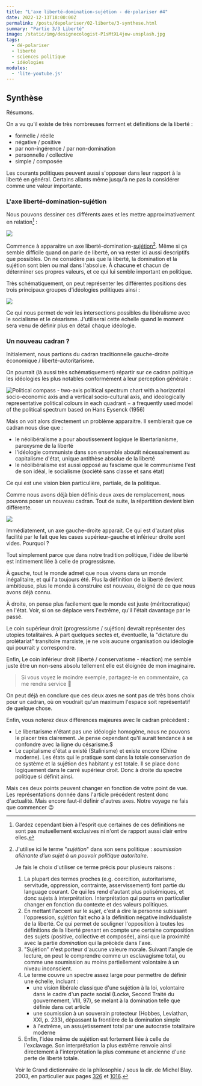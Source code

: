 ```yaml
---
title: "L'axe liberté-domination-sujétion - dé·polariser #4"
date: 2022-12-13T18:00:00Z
permalink: /posts/depolariser/02-liberte/3-synthese.html
summary: "Partie 3/3 Liberté"
image: /static/img/designecologist-P1sMtXL4jow-unsplash.jpg
tags:
  - dé·polariser
  - liberté
  - sciences politique
  - idéologies
modules:
  - 'lite-youtube.js'
---
```


## Synthèse

Résumons.

On a vu qu'il existe de très nombreuses forment et définitions de la liberté :

- formelle / réelle
- négative / positive
- par non-ingérence / par non-domination
- personnelle / collective
- simple / composée

Les courants politiques peuvent aussi s'opposer dans leur rapport à la liberté en général.
Certains allants même jusqu'à ne pas la considérer comme une valeur importante.

### L'axe liberté-domination-sujétion

Nous pouvons dessiner ces différents axes et les mettre approximativement en relation[^synthGraph] :

<img src="/static/img/axes-liberte-base.svg" />

Commence à apparaitre un axe liberté-domination-[sujétion](https://fr.wiktionary.org/wiki/suj%C3%A9tion)[^prqSujetion].
Même si ça semble difficile quand on parle de liberté, on va rester ici aussi descriptifs que possibles.
On ne considère pas que la liberté, la domination et la sujétion sont bien ou mal dans l'absolue.
À chacune et chacun de déterminer ses propres valeurs, et ce qui lui semble important en politique.

Très schématiquement, on peut représenter les différentes positions des trois principaux groupes d'idéologies politiques ainsi :

<img src="/static/img/axes-liberte-synth.svg" />

Ce qui nous permet de voir les intersections possibles du libéralisme avec le socialisme et le césarisme.
J'utiliserai cette échelle quand le moment sera venu de définir plus en détail chaque idéologie.

### Un nouveau cadran ?

Initialement, nous partions du cadran traditionnelle gauche-droite économique / liberté-autoritarisme.

On pourrait (là aussi très schématiquement) répartir sur ce cadran politique les idéologies les plus notables conformément à leur perception générale :

<img src="/static/img/Political_Compass_ideologies.svg" alt="Political compass - two-axis political spectrum chart with a horizontal socio-economic axis and a vertical socio-cultural axis, and ideologically representative political colours in each quadrant − a frequently used model of the political spectrum based on Hans Eysenck (1956)" style="max-width:800px" />

Mais on voit alors directement un problème apparaitre.
Il semblerait que ce cadran nous dise que :

- le néolibéralisme a pour aboutissement logique le libertarianisme, paroxysme de la liberté
- l'idéologie communiste dans son ensemble aboutit nécessairement au capitalisme d'état, unique antithèse absolue de la liberté
- le néolibéralisme est aussi opposé au fascisme que le communisme l'est de son idéal, le socialisme (société sans classe et sans état)

Ce qui est une vision bien particulière, partiale, de la politique.

Comme nous avons déjà bien définis deux axes de remplacement, nous pouvons poser un nouveau cadran.
Tout de suite, la répartition devient bien différente.

<img src="/static/img/New-Political-Compass.svg" />

Immédiatement, un axe gauche-droite apparait. Ce qui est d'autant plus facilité par le fait que les cases supérieur-gauche et inférieur droite sont vides. Pourquoi ?

Tout simplement parce que dans notre tradition politique, l'idée de liberté est intimement liée à celle de progressisme.

À gauche, tout le monde admet que nous vivons dans un monde inégalitaire, et qui l'a toujours été.
Plus la définition de la liberté devient ambitieuse, plus le monde à construire est nouveau, éloigné de ce que nous avons déjà connu.

À droite, on pense plus facilement que le monde est juste (méritocratique) en l'état.
Voir, si on se déplace vers l'extrême, qu'il l'était davantage par le passé.

Le coin supérieur droit (progressisme / sujétion) devrait représenter des utopies totalitaires.
À part quelques sectes et, éventuelle, la "dictature du prolétariat" transitoire marxiste, je ne vois aucune organisation ou idéologie qui pourrait y correspondre.

Enfin, Le coin inférieur droit (liberté / conservatisme - réaction) me semble juste être un non-sens absolu tellement elle est éloignée de mon imaginaire.

> Si vous voyez le moindre exemple, partagez-le en commentaire, ça me rendra service :slightly_smiling_face:

On peut déjà en conclure que ces deux axes ne sont pas de très bons choix pour un cadran, où on voudrait qu'un maximum l'espace soit représentatif de quelque chose.

Enfin, vous noterez deux différences majeures avec le cadran précédent :

- Le libertarisme n'étant pas une idéologie homogène, nous ne pouvons le placer très clairement. Je pense cependant qu'il aurait tendance à se confondre avec la ligne du césarisme.$
- Le capitalisme d'état a existé (Stalinisme) et existe encore (Chine moderne). Les états qui le pratique sont dans la totale conservation de ce système et la sujétion des habitant y est totale. Il se place donc logiquement dans le carré supérieur droit. Donc à droite du spectre politique si définit ainsi.

Mais ces deux points peuvent changer en fonction de votre point de vue. Les représentations donnée dans l'article précédent restent donc d'actualité.
Mais encore faut-il définir d'autres axes.
Notre voyage ne fais que commencer :wink:

[^debuthistoire]: Dans cette région du monde en tout cas.

[^peon]:
    Aujourd'hui, le terme "esclavage" est essentiellement associé dans les esprits à la traite négrière. La traite d'êtres humains comme des biens commerciaux est effectivement liée à l'économie proto-capitaliste du commerce triangulaire.
    L'esclavage a cependant pris de nombreuses formes au cours de l'Histoire.
    Dans l'antiquité (de la Mésopotamie à la chute de l'Empire Romain), l'esclavage était bien plus le fait de la dette, de la guerre et de la justice que du commerce.
    Dans beaucoup de cas (et en particulier dans le cas présent), il pourrait donc paraitre plus juste de parler de péonage ou servage.
    Mais ces deux termes sont encore plus anachroniques que "esclavage", donc je m'en tiens à ce dernier.

[^gaeberamargi]: David Graeber, "[_« Amargi », ou l’ardoise effacée._](https://www.monde-diplomatique.fr/mav/173/GRAEBER/62230)", Le Monde diplomatique, 22 Sept. 2020

[^amargi]: On retrouve également la forme 𒂼𒅈𒄄 (ama-ar-gi), donnant le terme "moderne" amargi, plus couramment utilisé dans les textes de référence.
    Plus littéralement, ce mot pourrait être traduit en "retour à la mère" dans le sens "retour à un état originel", les esclaves libérés de leurs dettes pouvant alors revenir sur leurs terres.

[^travailergon]:
    Le concept moderne de "travail" n'est pas transposable à la Grèce antique. Les deux termes [_ἔργον_ (_ergon_)](https://fr.wiktionary.org/wiki/%E1%BC%94%CF%81%CE%B3%CE%BF%CE%BD) et [_πόνος_ (_ponos_)](https://fr.wiktionary.org/wiki/%CF%80%CF%8C%CE%BD%CE%BF%CF%82#grc) désignent deux concepts a priori opposés.

    L'_ergon_ est alors le "travail" dans lequel la _psyché_ ([_ψυχή_](https://fr.wiktionary.org/wiki/%CF%88%CF%85%CF%87%CE%AE#grc), le "souffle de vie" ou "âme" rationnelle) s'accomplie, permettant à l'être de devenir "l'ami des dieux" (et donc, d'une certaine manière, libre).

    À l'opposé, le _ponos_ serait le travail pénible imposé par le _pneuma_ ([_πνεῦμα_](https://fr.wiktionary.org/wiki/%CF%80%CE%BD%CE%B5%E1%BF%A6%CE%BC%CE%B1), "souffle vital" qui anime le corps), sans liberté. Il est cependant important de noter que, à l'opposé de ce qui a longtemps été supposé, les grecs ne semblent mépriser aucun de ces deux concepts d'un point de vue moral.

    Mais les deux mots et concepts sont encore plus complexes qu'il n'y parait. Leur sens changea suivant le contexte, les auteurs, et la période. Si vous disposez d'une grande motivation (et d'un bon stock de Dolipran) la très complète monographie de Raymond Descat, "[_L'acte et l'effort. Une idéologie du travail en Grèce ancienne (VIIIe-Ve siècle av. J.-C.)_](https://www.persee.fr/doc/ista_0000-0000_1986_mon_339_1) (Persée, 1986) est une excellente ressource pour étudier le sujet sous tous les angles.

    Pour être vraiment complet, on peut même évoquer un troisième concept :
    la [skholè](https://fr.wikipedia.org/wiki/Skhol%C3%A8) (_σχολή_), dont est issue notre mot "école".
    Concept qu'on peut anachronyquement rattacher à un "travail", mais qui se traduirait plutôt par "loisir" ou "temps libre".
    La skholè est l'incarnation et le révélateur de la conception antique de la liberté.
    Appanage des citoyens nés libres dispensés de _ponos_, la skholè est un "travail" de la pensée, donc philosophique.
    Politique et littéraire, la skholè est l'opposé de la contrainte.

[^philodeter]:
    On va pas se le cacher, les philosophes qui traitent de liberté civile et sociale évoquent souvent la question du libre-arbitre malgré tout. Pour moi, il y a trois cas de figure :

    1. les oeuvres anciennes pour lesquelles la question était nouvelle, ou en tout cas trop peu étudiée
    2. les oeuvres modernes qui ont besoin de l'évoquer par soucis d'exhaustivité (par pédagogie ou pour éviter d'avance certaines critiques)
    3. des cuistres contemporains, qui y font appel comme un truisme pour discréditer une position opposée de manière franchement malhonnète (oui, bon, j'y vais un peu fort je l'admet, mais faut dire que j'ai du lire beaucoup trop de textes franchements enrageants pour écrire cet article, donc vous me pardonnerez je pense de me défouler un peu)

[^millintro]: « Le sujet de cet essai n'est pas ce qu'on appelle le libre arbitre (doctrine opposée à tort à la prétendue nécessité philosophique), mais la liberté sociale ou civile : la nature et les limites du pouvoir que la société peut légitimement exercer sur l'individu. » John Stuart MILL, "[_De la liberté_](http://classiques.uqac.ca/classiques/Mill_john_stuart/de_la_liberte/de_la_liberte.html)", 1859, ed. UQAC, trad. Laurence Lenglet, 1990, p. 5

[^mcgallumformule]: « **x** is (is not) free from **y** to do (not do, become, not become) **z** », Gerald C. MacCallum Jr., "[_Negative and Positive Freedom_](http://mcv.planc.ee/misc/doc/filosoofia/artiklid/Gerald%20MacCallum%20-%20Negative%20and%20Positive%20Freedom.pdf)" Philosophical Review, vol. 76, no. 3, July 1967, pp. 312-34

[^skinner2002]: Quentin Skinner, « [_Un troisième concept de liberté au-delà d'Isaiah Berlin et du libéralisme anglais_](https://www.cairn.info/revue-actuel-marx-2002-2-page-15.htm) », Actuel Marx, vol. 32, no. 2, 2002, p. 15.

[^berlinPhilo]: Isaiah Berlin était et est encore plus souvent présenté comme un "historien des idées".
    Comme il le revendiquait lui-même, il n'a cependant jamais pleinement embrassé la rigueur de la méthode scientifique pour pouvoir être reconnu comme tel.
    Au lieu de cela, il affirme avoir essentiellement lu et tenté de comprendre les différents auteurs par empathie.
    Il énonçait également l'essentiel de ses idées à l'oral, afin de limiter sa propre responsabilité (« Les paroles s’envolent, et aucune responsabilité ne subsiste. »).

    La lecture de la pensée de Berlin est intéressante, mais laborieuse, car il est nécessaire de toujours garder à l'esprit que ses références constantes à d'autres penseurs ne sont pas de réelles retranscriptions, mais l'énonciation de sa perception propre.
    Les erreurs d'interprétations et incohérences sont ainsi omniprésentes dans son œuvre. Voir Cécile Hatier, « [_Lectures critiques_](https://www.cairn.info/revue-francaise-de-science-politique-2002-5-page-649.htm) », Revue française de science politique, vol. 52, no. 5-6, 2002, pp. 649-651.

[^berlin2Liberty]: Conférence qui donne ensuite lieu à un papier : Isaiah Berlin, “_Two Concepts of Liberty_” in Four Essays On Liberty, Oxford University Press, 1969, p. 118-172. Extrait disponible sur [utahtech.edu](https://cactus.utahtech.edu/green/B_Readings/I_Berlin%20Two%20Concpets%20of%20Liberty.pdf).

[^berlinBlabla]: Afin d'aider à la compréhension, je vais ici au-delà des écrits de Berlin, et "modernise" un peu son propos. Cette définition de la liberté positive est une conséquence nécessaire de celle que donne Berlin. Elle n'est cependant jamais évoquée dans ses écrits.

    Comme je l'évoquais dans une note précédente[^berlinPhilo], Berlin a en effet une facheuse tendance à l'incohérence, ce qui en rend la lecture difficile.
    Il prend ici de très nombreux détours pour expliquer son concept, au point de nous (et se) perdre en chemin.

    Pour le citer plus précisément, la liberté négative émergerait en répondant à la question :
    
    - _« Quel est le domaine dans lequel le sujet - une personne ou un groupe de personnes - est ou devrait être permis de faire ou d'être ce qu'il est capable de faire ou d'être, sans ingérence d'autres personnes ? » (« What is the area within which the subject--a person or group of persons--is or should be left to do or be what he is able to do or be, without interference by other persons? »)_

    La liberté positive, elle, naitrait de la réponse à la question "opposée" :
    
    - _« Quelle est, ou qui est, la source de contrôle ou d'interférence qui peut déterminer quelqu'un à faire ou à être ceci plutôt que cela ? » (« What, or who, is the source of control or interference that can determine someone to do, or be, this rather than that? »)_

    Ce qui, là encore, devrait pouvoir selon lui se résumer à un « voeux [illusoire] d'être son propre maître [dans] un "tout" social [...] identifié comme étant le "vrai" soi qui, en imposant sa volonté unique collective ou "organique" à ses "membres" récalcitrants, réalise sa propre, et donc leur, liberté "supérieure" ».

    Quiconque a un minimum pris connaissance du contractualisme de Rousseau peut ici constater que Berlin ne lis pas ces auteurs par "empathie", comme il l'affirme, mais sous l'angle des émotions que lui impose la projection de son [amour-propre](https://fr.wikipedia.org/wiki/Amour-propre#Rousseau_et_l'amour_propre_comme_fixation_exclusive), et les fantasmes que celles-ci font naître en lui.
    Il se retrouve ainsi incapable de dépasser sa vision binaire insularisant l'individu dans sa confrontation à un agent coercitif.

    Berlin, se montrant incapable de comprendre la "pitié" rousseauiste, soit l'empathie, invalide par là même la crédibilité de l'intégralité de son œuvre.

    Demeure une critique du légalisme qui, si elle est abordée sous un angle moraliste plus que douteux, n'en est pas moins recevable et utile.
    Mais Berlin rate ici, encore une fois, l'occasion de l'actualiser et ainsi de donner à son discours le moindre intérêt hormis la simple dichotomie négative-positive.

    Si l'on dépouille son oeuvre des considérations morales et jugement attifs plus ou moins explicites, on peut malgrès tout y retrouver quelques idées méritant un réel approfondissement.
    Idées émanant d'autres auteurs qui ont su bien mieux les formuler avant lui.
    On citera notamment T. H. Green, qui, prêt d'un siècle plus tôt (1886), décrivait cette liberté positive comme « l'état [permettant à un sujet] de se réaliser conformément à l'idée qu'il se fait de lui-même ».

[^wikipediaNegPos]: Le Wikipédia anglophone fourni plusieurs pages permettant d'aider à approfondir le sujet :

    - [Two Concepts of Liberty](https://en.wikipedia.org/wiki/Two_Concepts_of_Liberty) (très sommaire, mais potentiellement utile en tant qu'introduction à la pensée de Berlin, également [en français](https://fr.wikipedia.org/wiki/Distinction_entre_libert%C3%A9_positive_et_libert%C3%A9_n%C3%A9gative))
    - [Negative Liberty](https://en.wikipedia.org/wiki/Negative_liberty)
    - [Positive Liberty](https://en.wikipedia.org/wiki/Positive_liberty)

[^isegorie]: L'idée de liberté positive d'expression fait ici écho au concept d'iségorie (du grec ancien [_ἰσηγορία_, _isêgoriía_](https://fr.wiktionary.org/wiki/%E1%BC%B0%CF%83%CE%B7%CE%B3%CE%BF%CF%81%CE%AF%CE%B1)), soit littéralement l'équité de la liberté de parole.
Car la démocratie exige bien de "donner des chances" égales à chacune et chacun de s'exprimer.
La liberté positive permet bien ainsi l'équilibre indispensable à la démocratie.
On commence ainsi à voir que liberté et égalité ne sont pas forcément mutuellement exclusives.

[^classiques]: Aujourd'hui, on parle de "libéralisme classique", pour mieux différencier ce courant de ce qui l'a suivi. Les liens étant toujours forts entre toutes les philosophies libérales, il n'est malgré tout pas abusif de parler de "libéralisme" en général.

[^révolutionLibéraux]: Ou alors ils se seraient accaparés le pouvoir après coup pour mieux imposer leurs idées. Ou encore, il y en a plein qui seraient morts bien avant, mais qui auraient inspiré des bourgeois qui auraient voulu éviter que les gueux aient un peu trop de libertés (un peu comme Marx aurait inspiré le Stalinisme, ou Nietzsche le Nazisme ... lol). Ça dépend du point de vue. Enfin bref, c'est pas le sujet ici, donc pas besoin que je vous donne mon avis (sachant que je ne suis même pas sûr d'en avoir un).

[^hobbesLoup]: Thomas Hobbes base l'essentiel de sa réflexion sur cette phrase, dans De Cive (et encore plus dans Leviathan), l'accompagnant d'un concept optimiste opposé : « Et certainement il est également vrai, et qu’un homme est un dieu à un autre homme, et qu’un homme est aussi un loup à un autre homme. »

    L'œuvre tentaculaire de Hobbes a fortement inspiré le libéralisme.
    Mais on peut aussi la reprendre pour contredire ce courant sur certains points.

    Hobbes n'est d'ailleurs même pas l'auteur de cette phrase.
    « [Homo homini lupus est](https://fr.wikipedia.org/wiki/Homo_homini_lupus_est) » était déjà une expression courante dans la Rome antique.
    Reste qu'elle véhicule une certaine idée de la conception du libéralisme classique ayant cours à la révolution.

[^mangerVoisin]: Généralement, on est d'accord pour dire que ça va comme restriction de la liberté a priori. Oui je parodie, évidemment. #EatTheRich

[^democratieLiberaux]: Notez qu'à l'époque, la "démocratie" n'est pas vraiment un concept libéral.
    Pour beaucoup, un dictateur éclairé aurait parfaitement suffit.
    L'idée d'un État démocratique incarnant la volonté du peuple est surtout liée au républicanisme, autre courant qui a, lui aussi, pas mal contribué à créer la première République (qui l'eu cru).

[^bourgeoisMarx]: Marx, évoquant la révolution française, qualifiait les libertés formelles de libertés bourgeoises, car établies par et pour cette classe dominante seule.

    "Bourgeois" étant évidemment utilisé dans le sens marxiste, c'est-à-dire pour désigner la classe dominante détenant et vivant de son capital, en opposition au prolétariat, contraint à vendre sa force de travail pour survivre, car possédant pas ou peu de capital.

    Il y a quelques liens avec la "bourgeoisie culturelle" de Jean-Eudes et Marie-Chantal&mdash;_aaan_.
    Mais pas tant que ça.
    Lisez "La Distinction: Critique sociale du jugement" de Pierre Bourdieu si vous voulez en apprendre plus sur ce sujet là.

[^isonomie]: Remarquez également que la démocratie nécessite l'[isonomie](https://fr.wiktionary.org/wiki/isonomie), c'est-à-dire l'égalité de droits politiques des citoyens.

[^reelPositif]: Si les deux concepts semblent proches, il ne faut cependant pas confondre "liberté négative/positive" et "formelle/réelle". Dire qu'une liberté n'est que formelle revient à dire qu'elle n'est tout simplement pas présente dans la vie réelle. Par exemple parce que le texte de loi correspondant n'est pas appliqué. Ou encore parce qu'il ne s'agit que d'une déclaration peu suivie de faits comme la DDHC.

    Pour prendre un exemple : on peut dire que la liberté négative de déplacement (aller à un endroit si on le désire) n'est que formelle dans un pays si celui-ci déclare l'avoir établie, mais continue dans les faits de maintenir des postes frontières entre chaque département (un contrainte continue à s'exercer). À l'opposé, une liberté positive de déplacement consisterait à s'assurer que la personne a concrètement les moyens de se déplacer (une voiture, avec accès au carburant et moyen de se les payer, par exemple) une fois ces postes frontière supprimés.

    En France, l'article 1 de la DDHC, « les hommes naissent et demeurent libres et égaux en droits », est un cas d'école de liberté formelle, comme le démontre [la perpétuation de l'esclavage et du racisme d'état après la révolution](/posts/histoire-fr-racisme).

    Aujourd'hui, la Déclaration universelle des droits de l'homme peut-être considérée comme purement formelle.
    La Convention européenne des droits de l'homme, en revanche, peut être considérée comme un effort de rendre celle-ci concrête, puisqu'elle permet un contrôle judiciaire de son respect.
    Pour autant, son but essentiel demeure de protéger des droits et libertés individuelles.
    Le fait que les libertés afférantes soient négatives ou prositives reste sujet à débat.

[^macronPhiloDr]: Il apparait en une phrase qu'Emmanuel Macron était déjà, en 2017, profondément ancré dans la logique libéral-conservatrice, donc indéniablement et radicalement de droite (et même bien plus à droite que le gouvernement précédent dont il faisait partie). S'il vous fallait encore une preuve que des connaissances élémentaires en philosophie politique sont concrètement utiles, ne la cherchez pas plus loin.

[^autoritarismeMacron]: Pour plus de détails concernant les racines d'un tel autoritarisme tel qu'appliqué par le gouvernement français dès le premier mandat d'Emmanuel Macron, voir Romaric Godin, "[_Les origines économiques de l’autoritarisme d’Emmanuel Macron_](https://www.mediapart.fr/journal/france/040219/les-origines-economiques-de-l-autoritarisme-d-emmanuel-macron)" Mediapart, 5 Feb. 2019

[^sormanInterview]: Guy Sorman, un des principaux penseur et promoteur du néolibéralisme en France, fait depuis quelques années le tour des médias pour mettre en avant un "post-libéralisme" qui permettrait selon lui de dépasser ces paradoxes. Dans l'ensemble, sa "critique" se résume à de légères adaptations à la marge du système dans la pure continuité du néolibéralisme (créer un revenu universel et "encourager le secteur Non Profitable" pour compenser la destruction de l'État providence). Le ton paternaliste qu'il emploie, et les constants appels à la "pédagogie" reflètent l'incapacité absolue du néolibéralisme à se remettre en question, et donc sa tendance autoritaire, justifiant le rejet de sa politique par de simples "malentendus" et "incompréhensions" du public.

    Voir notamment :

    - la [courte interview](https://www.youtube.com/watch?v=VvFOgJ2P8iw) qu'il donne en 2021 à Génération Libre
    - "[_Le post-libéralisme : un projet pour l'opposition._](https://www.contrepoints.org/2012/11/01/102787-le-post-liberalisme-un-projet-pour-lopposition)" Contrepoints, 31 Oct. 2012
    - Nicolas Truong, "[_Guy Sorman, le temps de l’autocritique._](https://www.lemonde.fr/idees/article/2019/09/16/guy-sorman-le-temps-de-l-autocritique_5511071_3232.html)" Le Monde.fr, 16 Sept. 2019 (article réservé aux abonnés, dont je n'ai donc pas pu prendre connaissance)
    - "[_Un projet : le post-libéralisme_](https://www.lefigaro.fr/mon-figaro/2012/10/29/10001-20121029ARTFIG00446-un-projet-le-post-liberalisme.php)" Le Figaro, 30 Oct. 2012 (article réservé aux abonnés, dont je n'ai donc pas pu prendre connaissance)

[^berlin2LibertyQuote1]: « But what gives such plausibility as it has
to this kind of language is that we recognize that it is possible, and at times justifiable, to coerce men in the name of some goal (let us say, justice or public health) which they would, if they were more enlightened, themselves pursue, but do not, because they are blind or ignorant or corrupt. »

    Berlin (1969)[^berlin2Liberty], p. 9

[^berlin2LibertyQuote2]: « For it is this &mdash; the "positive" conception of liberty: not freedom from, but freedom to &mdash; to lead one prescribed form of life &mdash; which the adherents of the `negative' notion represent as being, at times, no better than a specious disguise for brutal tyranny. »

    Berlin (1969)[^berlin2Liberty], p. 8

[^libertarianismCourants]: Aujourd'hui, le mot est utilisé pour désigner :

    - essentiellement des néolibéraux radicaux ([minarchistes](https://fr.wikipedia.org/wiki/Minarchisme), pour qui la collectivisation des pertes et une État repressif restent quand même une sacrément bonne idée) ;
    - des "anarcho-capitalistes" (opposés à l'existence même de l'État tout en considérant la propriété privée comme une valeur transcandantale) ;
    - quelques anarcho-primitivistes (pour qui nous devrions revenir à un état pré-civilisationnel) ;
    - quelques fondamentalistes chrétien (considérant que l'autorité de l'église serait suffisante pour condamner le vol et le meurtre, éliminant du même coup la nécessité d'un état) ;
    - et plein d'autres mouvements plus mineurs.

[^leftLibertarian]: À l'opposé, les anarchistes américains se désignent souvent sous l'appellation "[left libertarians](https://en.wikipedia.org/wiki/Left-libertarianism)" (libertariens de gauche) ou "social libertarian" (socialistes libertariens).
    Notez que je traduit toujours ici "libertarian" par "libertarien", et non "libertaire".
    Sans cela, les désignations obtenues seraient des pléonasmes.

    Car en français, "libertaire" désigne toujours un ensemble plus ou moins hétéroclites de mouvements héritiers de la philosophie anarchiste ([Bakounine](https://fr.wikipedia.org/wiki/Mikha%C3%AFl_Bakounine), [Kropotkine](https://fr.wikipedia.org/wiki/Pierre_Kropotkine), [Proudhon](https://fr.wikipedia.org/wiki/Pierre-Joseph_Proudhon)), mais n'en gardant le plus souvent que l'aspect "indépendance de tout principe (arché)" tel qu'évoquée par [Miguel Abensour](https://fr.wikipedia.org/wiki/Miguel_Abensour).
    Étant donné que communisme, socialisme démocratique et anarchisme partageaient initialement l'appelation "socialisme" au sein de la [Première Internationale (AIT)](https://fr.wikipedia.org/wiki/Association_internationale_des_travailleurs), l'expression "socialisme-libertaire" n'existe que pour désigner l'anarchisme politique tout en évitant l'association à un terme devenu négatif, qui désigne dans le language commun « le contraire précisément de tout ce qu’on lui reproche, soit par ignorance, soit par mauvaise foi. » (Xavier Bekaert, "[_Anarchisme, violence et non-violence_](http://data0.eklablog.com/ae-editions/perso/bibliotheque%20-%20pdf/f.a.%20-%20bekaert%20-%20anarchisme-%20violence-%20non-vio.pdf), Le Monde Libertaire, 2d édition complétée, Janv. 2005, p. 27)

    Du fait de cette subsistance, le terme "libertarien" en français tend à désigner les mouvements anarcho-capitalistes dans leur sens le plus strict (destruction de l'État avec conservation du capitalisme).
    La France ne connaissant pas de mouvement notable s'en revendiquant, il est cela dit souvent utilisé dans le sens américain.
    
    Dans cet article, je reprends surtout le terme "libertarianisme" en référence à Jean-Fabien Spitz, et en particulier son dernier libre "[_La République ? Quelles valeurs ?: Essai sur un nouvel intégrisme politique_](https://www.gallimard.fr/Catalogue/GALLIMARD/NRF-Essais/La-Republique-Quelles-valeurs)", GALLIMARD, 2022.

[^politikonSpitz]: Politikon, "[_Sauver la République ? (défaire les libertariens)_](https://www.youtube.com/watch?v=MzBQyK27SvA)", Youtube, 20 Nov. 2022

[^philosophesNeolib]: TODO !!!!!!!!!!!!!!!!!!!!!!!!!!!!!!!!!! Voir Ordolibéralisme, Hayek, Mises, Röpke, etc.

    Slobodian, Quinn. [_Les Globalistes: Une histoire intellectuelle du néolibéralisme_](https://www.seuil.com/ouvrage/les-globalistes-quinn-slobodian/9782021457926). SEUIL, 2022

[^smnOrban]: Voir Some More News, "[_We Need To Talk About Hungary_](https://www.youtube.com/watch?v=ZFV0VaufMOM)", Youtube, 9 Nov. 2022

[^orbanTatcher]: « _Les véritables sympathies d’Orbán vont à Margaret Thatcher. Il a été l’un des rares chefs d’État étrangers hors du Commonwealth à assister à ses funérailles en 2013 et il cite encore fréquemment la "Dame de fer" dans ses discours._ [...]

    _Orbán a adopté le point de vue de Thatcher selon lequel le meilleur moyen de revigorer une économie en difficulté, outre l’application de restrictions budgétaires, est de libérer le pouvoir créatif de l’entreprise privée en réduisant les impôts et en encourageant l’investissement productif et d’extraire le maximum de main-d’œuvre de la population active en réduisant drastiquement les allocations de chômage, en stigmatisant et en punissant l’oisiveté, et en récompensant ceux qui acceptent un travail dans les secteurs faiblement rémunérés de l’économie._ »

    Marton Vegh, "[_Hongrie : Orbán a amplifié les politiques néolibérales et les inégalités_](https://www.contretemps.eu/hongrie-orban-economie-inegalites-neoliberalisme/)", Contretemps, 21 avril 2021

[^chicagoBoys]: Pour ne citer que l'exemple le plus parlant, le "Chicago Boys", formés à l'école de Chicago par Milton Friedman, ont soutenus sans réserve la dictature fasciste de Pinochet afin de mettre en place leur programme néolibéral.

[^rsfOrban]: RSF France, "[_Hongrie : le régime de Viktor Orban poursuit son entreprise de destruction du pluralisme de l’information_](https://rsf.org/fr/hongrie-le-r%C3%A9gime-de-viktor-orban-poursuit-son-entreprise-de-destruction-du-pluralisme-de-l)", 11 Dec. 2022

[^oefOrbanMedia]: Fabien CAZENAVE, "[_PODCAST. Clientélisme, contrôle des médias : pourquoi la Hongrie est si acquise à Viktor Orban_](https://www.ouest-france.fr/europe/hongrie/podcast-clientelisme-controle-des-medias-pourquoi-la-hongrie-est-si-acquise-a-viktor-orban-0de5f9c4-b01e-11ec-bac3-54faba916d73)" Ouest-France, 30 Mars 2022

[^macronMediasMD]: Marie Bénilde, "[_Emmanuel Macron, le candidat des médias_](https://www.monde-diplomatique.fr/2017/05/BENILDE/57494)" Le Monde diplomatique, 8 May. 2019

[^allianceECR]: Le Parti des conservateurs et réformistes européens, une des alliances

[^quiEstMeloni]: "_[Qui est Giorgia Meloni, gagnante des législatives en Italie ?_](https://www.nouvelobs.com/monde/20220926.OBS63665/homophobe-ex-fan-de-mussolini-qui-est-giorgia-meloni-gagnante-des-legislatives-en-italie.html)" L'Obs, 26 Sept. 2022

[^synthGraph]: Gardez cependant bien à l'esprit que certaines de ces définitions ne sont pas mutuellement exclusives ni n'ont de rapport aussi clair entre elles.

[^discoursOrgban]: Tous les ans, Orbán profite de l’université d’été de Bálványos à Tusványos, en Transylvanie (ça ne s'invente pas) pour donner un long discours de "philosophie" politique.

    Il commence à parler concrètement de "démocratie illibéral" dans son discours de 2014 :

    « _La nation hongroise n'est pas une simple somme d'individus, mais une communauté qui a besoin d'être organisée, renforcée et développée, et en ce sens, le nouvel État que nous construisons est un État illibéral, un État non libéral._
    > _Elle ne nie pas les valeurs fondatrices du libéralisme, comme la liberté, etc. Mais elle ne fait pas de cette idéologie un élément central de l'organisation étatique, mais applique à sa place une approche spécifique, nationale, particulière._ »
    &mdash; Csaba Tóth,  "[_Full text of Viktor Orbán's speech at Băile Tuşnad (Tusnádfürdő) of 26 July 2014_](https://budapestbeacon.com/full-text-of-viktor-orbans-speech-at-baile-tusnad-tusnadfurdo-of-26-july-2014/)" Budapest Beacon, 23 Oct. 2014

    Essayant de définir "positivement" l'illibéralisme, le premier ministre Hongrois ajoute en 2019[^orban2019] :

    « _La signification de la politique illibérale n’est autre que la liberté chrétienne. [...] Aujourd’hui la liberté chrétienne fait face à deux attaques. La première, qui vient de l’intérieur, est celle des libéraux et vise à l’abandon de la culture chrétienne de l’Europe. Mais il y en a une seconde, qui vient de l’extérieur et qui se manifeste dans la migration, dont la conséquence – même si ce n’est pas son intention – est d’anéantir l’Europe telle que nous l’avons connue._ »
    &mdash; "[_Discours complet de Viktor Orbán à Tusványos : philosophie politique, crise à venir et projets pour 15 ans_](https://visegradpost.com/fr/2019/07/29/discours-complet-de-viktor-orban-a-tusvanyos-philosophie-politique-crise-a-venir-et-projets-pour-15-ans/)", Visegrád Post, 31 Mars 2020

[^politikonNeoRep]: Pour une rapide et excellente introduction, voir "[_Politikon. "Une vraie doctrine de la liberté ? Le néo-républicanisme_](https://www.youtube.com/watch?v=-XM1nylHbrg)", YouTube, 17 Dec. 2018

[^prqSujetion]: J'utilise ici le terme "_sujétion_" dans son sens politique : _soumission aliénante d'un sujet à un pouvoir politique autoritaire_.

    Je fais le choix d'utiliser ce terme précis pour plusieurs raisons :

    1. La plupart des termes proches (e.g. coercition, autoritarisme, servitude, oppression, contrainte, asservissement) font partie du language courant. Ce qui les rend d'autant plus polisémiques, et donc sujets à interprétation. Interprétation qui pourra en particulier changer en fonction du contexte et des valeurs politiques.
    2. En mettant l'accent sur le _sujet_, c'est à dire la personne subissant l'oppression, _sujétion_ fait echo à la définition négative individualiste de la liberté. Ce qui permet de souligner l'opposition à toutes les définitions de la liberté prenant en compte une certaine composition des sujets (positive, collective et composée), ainsi que la proximité avec la partie _domination_ qui la précède dans l'axe.
    3. "Sujétion" n'est porteur d'aucune valeure morale. Suivant l'angle de lecture, on peut le comprendre comme un esclavagisme total, ou comme une soumission au moins partiellement volontaire à un niveau inconscient.
    4. Le terme couvre un spectre assez large pour permettre de définir une échelle, incluant :
       - une vision libérale classique d'une sujétion à la loi, volontaire dans le cadre d'un pacte social (Locke, Second Traité du gouvernement, VIII, 97), se melant à la domination telle que définie dans cet article
       - une soumission à un souverain protecteur (Hobbes, Leviathan, XXI, p. 233), dépassant la frontière de la domination simple
       - à l'extrême, un assujetissement total par une autocratie totalitaire moderne
    5. Enfin, l'idée même de sujétion est fortement liée à celle de l'exclavage. Son interprétation la plus extrême renvoie ainsi directement à l'interprétation la plus commune et ancienne d'une perte de liberté totale.

    Voir le Grand dictionnaire de la philosophie / sous la dir. de Michel Blay. 2003, en particulier aux pages [326](https://gallica.bnf.fr/ark:/12148/bpt6k1200508p/f328.item.r=sujetion.zoom) et [1016](https://gallica.bnf.fr/ark:/12148/bpt6k1200508p/f1018.item.r=sujetion.zoom).

[^pettitRepu]: Philip Pettit, "_Republicanisme ; une theorie de la liberte et du gouvernement_", [Gallimard](https://www.librairie-gallimard.com/livre/9782070768387-republicanisme-une-theorie-de-la-liberte-et-du-gouvernement-philip-pettit/), trad. Jean-Fabien Spitz,  2004

    Version Originale (en anglais) : "_Republicanism: A Theory of Freedom and Government_", OUP, 2001

[^skinnerSavoir]: « La liberté n'est pas uniquement restreinte par la réalité ou la menace d'une ingérence, mais également par le simple fait de savoir que nous dépendons du bon vouloir d'autrui (52). [...] Le simple fait d'être conscient de vivre sous la coupe d'un pouvoir arbitraire - un pouvoir capable de déranger nos activités sans avoir à tenir compte de nos intérêts - suffit en soi à limiter notre liberté (53). Savoir que nous sommes libres d'agir ou de nous abstenir d'agir uniquement parce que quelqu'un d'autre a décidé de ne pas nous en empêcher est ce qui nous réduit à l'état de servitude. » &mdash; Skinner (2002)[^skinner2002]

[^opinionNeorep]: J'avoue que je ne partage pas toutes les réflexions et conclusions des néo-républicains. Mais ce n'est pas vraiment le sujet en philosophie politique. On prend de bonnes idées là où elles sont, on interprète, on remet en question, et on mix pour se faire sa propre idée. C'est un gros avantage par rapport à la politique institutionnelle :wink:

[^quoteBakounine]: Michel Bakounine, [_Dieu et l’état (extrait du manuscrit inédit)_](https://fr.wikisource.org/wiki/Dieu_et_l%E2%80%99%C3%89tat_(1907)), Œuvres, P.-V. Stock (Bibliothèque sociologique, N° 4), 1895, Tome I, p. [281](https://fr.wikisource.org/wiki/Page%3ABakounine_-_%C5%92uvres_t1.djvu/325)

[^proudhonLiberte]: Les Confessions d’un révolutionnaire, La Banque du peuple: Chapître XV, 1849

<!-- Notes pour bonus : liberté et dystopie - 1984 / point Orwell des libéraux, considérant la "déconstruction woke" comme un crime de la pensée, alors qu'il en est l'opposé
// l'idéologie des biais du néolibéralisme cherchant au contraire à manipuler (La zone du dehors)
-->